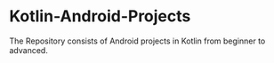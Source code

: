 # Kotlin-Android-Projects
The Repository consists of Android projects in Kotlin from beginner to advanced.
